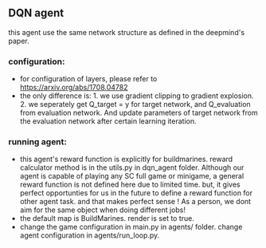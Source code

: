 ## DQN agent

this agent use the same network structure as defined in the deepmind's 
paper. 

### configuration: 
- for configuration of layers, please refer to https://arxiv.org/abs/1708.04782
- the only difference is: 1. we use gradient clipping to gradient explosion. 2.
we seperately get Q_target = y for target network, 
 and Q_evaluation from evaluation network. And update parameters of 
 target network from the evaluation network after certain learning 
 iteration.  
 
 ### running agent:
 - this agent's reward function is explicitly for buildmarines. reward 
 calculator method is in the utils.py in dqn_agent folder. 
 Although our agent is capable of playing any SC full game or minigame,
 a general reward function is not defined here due to limited time. 
 but, it gives perfect opportunties for us in the future 
 to define a reward function for other agent task. and that makes perfect sense ! 
 As a person, we dont aim for the same object when doing different jobs!
 - the default map is BuildMarines. render is set to true. 
 - change the game configuration in main.py in agents/ folder. change agent 
 configuration in agents/run_loop.py. 